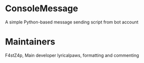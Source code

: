 # ConsoleMessage
A simple Python-based message sending script from bot account

# Maintainers
F4stZ4p, Main developer
lyricalpaws, formatting and commenting
